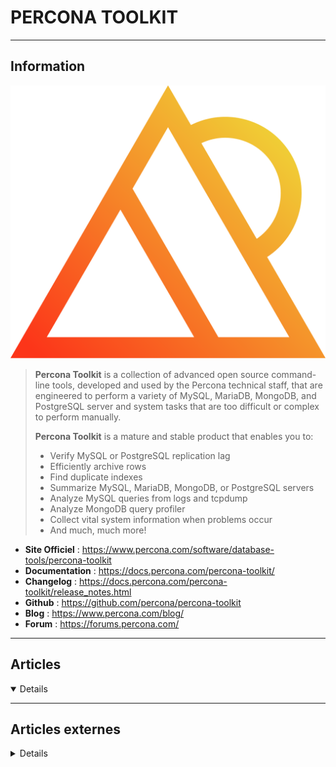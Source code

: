 # PERCONA TOOLKIT
----

## <i class="fa-solid fa-hashtag"></i> Information

![Logo](../../_media/apps/percona_toolkit/percona-logo.svg ':size=250 :no-zoom')


> <i class="fa-solid fa-quote-left"></i> **Percona Toolkit** is a collection of advanced open source command-line tools, developed and used by the Percona technical staff, that are engineered to perform a variety of MySQL, MariaDB, MongoDB, and PostgreSQL server and system tasks that are too difficult or complex to perform manually. 
>
> **Percona Toolkit** is a mature and stable product that enables you to:
>
> - Verify MySQL or PostgreSQL replication lag
> - Efficiently archive rows
> - Find duplicate indexes
> - Summarize MySQL, MariaDB, MongoDB, or PostgreSQL servers
> - Analyze MySQL queries from logs and tcpdump
> - Analyze MongoDB query profiler
> - Collect vital system information when problems occur
> - And much, much more! <i class="fa-solid fa-quote-left fa-rotate-180"></i>


- <i class="fa-solid fa-globe"></i> **Site Officiel** : https://www.percona.com/software/database-tools/percona-toolkit
- <i class="fa-solid fa-book"></i> **Documentation** : https://docs.percona.com/percona-toolkit/
- <i class="fa-solid fa-file-circle-question"></i> **Changelog** : https://docs.percona.com/percona-toolkit/release_notes.html
- <i class="fa-brands fa-github"></i> **Github** : https://github.com/percona/percona-toolkit
- <i class="fab fa-blogger-b"></i> **Blog** : https://www.percona.com/blog/
- <i class="fas fa-comments"></i> **Forum** : https://forums.percona.com/

---

## <i class="fa-regular fa-newspaper"></i> Articles

<details open>

</details>

---

## <i class="fa-solid fa-glasses"></i> Articles externes

<details>

- [Caveats With pt-table-checksum Using Row-Based Replication, and Replication Filters](https://www.percona.com/blog/2018/11/22/caveats-pt-table-checksum-using-row-based-replication-and-filters/)
- [How pt-online-schema-change Handles Foreign Keys](https://www.percona.com/blog/2019/06/07/how-pt-online-schema-change-handles-foreign-keys/)
- [How to Handle pt-table-checksum Errors](https://www.percona.com/blog/2018/04/06/how-to-handle-pt-table-checksum-errors/)
- [Live MySQL Slave Rebuild with Percona Toolkit](https://www.percona.com/blog/2019/03/13/live-mysql-slave-rebuild-with-percona-toolkit/)
- [Percona Audit Plugin](https://mysqldb-info.blogspot.com/2019/09/percona-audit-plugin.html)
- [Percona Tool kit for Effective MySQL Administration](https://mydbops.wordpress.com/2016/03/08/percona-tool-kit-for-effective-mysql-administration/)
- [pgBackRest – A Great Backup Solution and a Wonderful Year of Growth](https://www.percona.com/blog/2019/05/10/pgbackrest-a-great-backup-solution-and-a-wonderful-year-of-growth/)
- [pt-kill: How it Works](https://www.percona.com/blog/2019/06/24/pt-kill-how-it-works/)
- [RHEL 8 Packages Available for Percona Products](https://www.percona.com/blog/2019/05/31/rhel-8-packages-available-for-percona-products/)

</details>